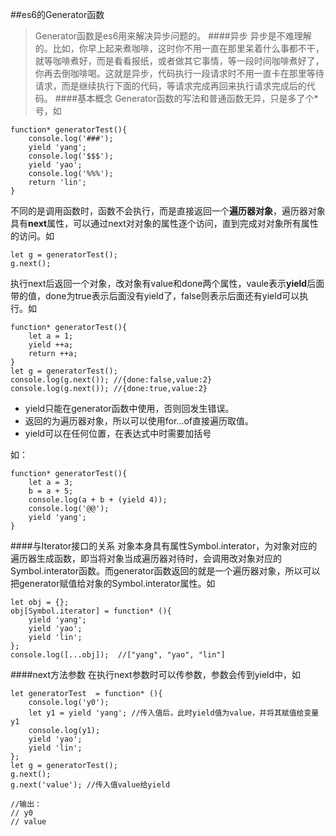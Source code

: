 ##es6的Generator函数
>Generator函数是es6用来解决异步问题的。
####异步
异步是不难理解的。比如，你早上起来煮咖啡，这时你不用一直在那里呆着什么事都不干，就等咖啡煮好，而是看看报纸，或者做其它事情，等一段时间咖啡煮好了，你再去倒咖啡喝。这就是异步，代码执行一段请求时不用一直卡在那里等待请求，而是继续执行下面的代码，等请求完成再回来执行请求完成后的代码。
####基本概念
Generator函数的写法和普通函数无异，只是多了个*号，如

	function* generatorTest(){
        console.log('###');
        yield 'yang';
        console.log('$$$');
        yield 'yao';
        console.log('%%%');
        return 'lin';
    }

不同的是调用函数时，函数不会执行，而是直接返回一个**遍历器对象**，遍历器对象具有**next**属性，可以通过next对对象的属性逐个访问，直到完成对对象所有属性的访问。如

	let g = generatorTest();
    g.next();

执行next后返回一个对象，改对象有value和done两个属性，vaule表示**yield**后面带的值，done为true表示后面没有yield了，false则表示后面还有yield可以执行。如

	function* generatorTest(){
        let a = 1;
        yield ++a;
        return ++a;
    }
    let g = generatorTest();
    console.log(g.next()); //{done:false,value:2}
    console.log(g.next()); //{done:true,value:2}

* yield只能在generator函数中使用，否则回发生错误。
* 返回的为遍历器对象，所以可以使用for...of直接遍历取值。
* yield可以在任何位置，在表达式中时需要加括号

如：

	function* generatorTest(){
        let a = 3;
        b = a + 5;
        console.log(a + b + (yield 4));
        console.log('@@');
        yield 'yang';
    }

####与Iterator接口的关系
对象本身具有属性Symbol.interator，为对象对应的遍历器生成函数，即当将对象当成遍历器对待时，会调用改对象对应的Symbol.interator函数。而generator函数返回的就是一个遍历器对象，所以可以把generator赋值给对象的Symbol.interator属性。如

	let obj = {};
    obj[Symbol.iterator] = function* (){
        yield 'yang';
        yield 'yao';
        yield 'lin';
    };
    console.log([...obj]);  //["yang", "yao", "lin"]

####next方法参数
在执行next参数时可以传参数，参数会传到yield中，如

	let generatorTest  = function* (){
        console.log('y0');
        let y1 = yield 'yang'; //传入值后，此时yield值为value，并将其赋值给变量y1
        console.log(y1);
        yield 'yao';
        yield 'lin';
    };
    let g = generatorTest();
    g.next();
    g.next('value'); //传入值value给yield

    //输出：
    // y0
    // value


